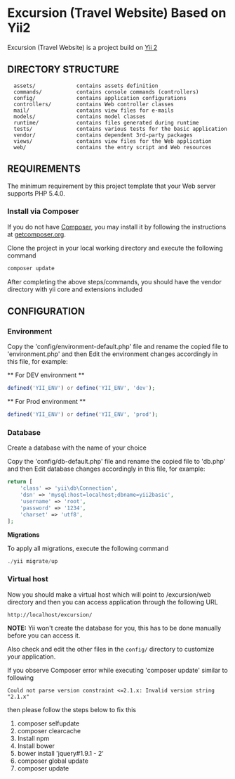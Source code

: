 Excursion (Travel Website) Based on Yii2
========================================

Excursion (Travel Website) is a project build on [Yii 2](http://www.yiiframework.com/)

DIRECTORY STRUCTURE
-------------------

      assets/             contains assets definition
      commands/           contains console commands (controllers)
      config/             contains application configurations
      controllers/        contains Web controller classes
      mail/               contains view files for e-mails
      models/             contains model classes
      runtime/            contains files generated during runtime
      tests/              contains various tests for the basic application
      vendor/             contains dependent 3rd-party packages
      views/              contains view files for the Web application
      web/                contains the entry script and Web resources



REQUIREMENTS
------------

The minimum requirement by this project template that your Web server supports PHP 5.4.0.

### Install via Composer

If you do not have [Composer](http://getcomposer.org/), you may install it by following the instructions
at [getcomposer.org](http://getcomposer.org/doc/00-intro.md#installation-nix).

Clone the project in your local working directory and execute the following command

```php
composer update
```

After completing the above steps/commands, you should have the vendor directory with yii core and extensions included

CONFIGURATION
-------------

### Environment

Copy the 'config/environment-default.php' file and rename the copied file to 'environment.php' and then Edit the environment
changes accordingly in this file, for example:

** For DEV environment **

```php
defined('YII_ENV') or define('YII_ENV', 'dev');
```
** For Prod environment **

```php
defined('YII_ENV') or define('YII_ENV', 'prod');
```

### Database


Create a database with the name of your choice

Copy the 'config/db-default.php' file and rename the copied file to 'db.php' and then Edit database
changes accordingly in this file, for example:

```php
return [
    'class' => 'yii\db\Connection',
    'dsn' => 'mysql:host=localhost;dbname=yii2basic',
    'username' => 'root',
    'password' => '1234',
    'charset' => 'utf8',
];
```

**Migrations**

To apply all migrations, execute the following command

```php
./yii migrate/up
```

### Virtual host

Now you should make a virtual host which will point to /excursion/web directory and then you can access
application through the following URL
~~~
http://localhost/excursion/
~~~

**NOTE:** Yii won't create the database for you, this has to be done manually before you can access it.

Also check and edit the other files in the `config/` directory to customize your application.

If you observe Composer error while executing 'composer update' similar to following 

~~~
Could not parse version constraint <=2.1.x: Invalid version string "2.1.x"
~~~

then please follow the steps below to fix this

1) composer selfupdate
2) composer clearcache
3) Install npm
4) Install bower
5) bower install 'jquery#1.9.1 - 2'
6) composer global update
7) composer update